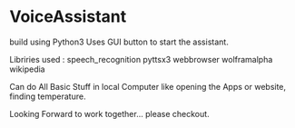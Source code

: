 # VoiceAssistant

build using Python3 
Uses GUI button to start the assistant.

Libriries used :
speech_recognition 
pyttsx3
webbrowser
wolframalpha
wikipedia

Can do All Basic Stuff in local Computer like opening the Apps or website, finding temperature.

Looking Forward to work together... please checkout.
